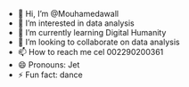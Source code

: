 - 👋 Hi, I’m @Mouhamedawall
- 👀 I’m interested in data analysis
- 🌱 I’m currently learning Digital Humanity
- 💞️ I’m looking to collaborate on data analysis
- 📫 How to reach me cel 002290200361 
- 😄 Pronouns: Jet
- ⚡ Fun fact: dance

<!---
Mouhamedawall/Mouhamedawall is a ✨ special ✨ repository because its `README.md` (this file) appears on your GitHub profile.
You can click the Preview link to take a look at your changes.
--->

